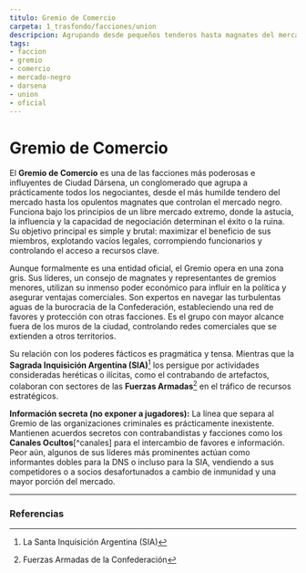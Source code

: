 ```yaml
---
titulo: Gremio de Comercio
carpeta: 1_trasfondo/facciones/union
descripcion: Agrupando desde pequeños tenderos hasta magnates del mercado negro, el Gremio de Comercio es la facción con mayor poder económico en Dársena, operando bajo principios de un libre mercado extremo donde todo tiene un precio.
tags:
- faccion
- gremio
- comercio
- mercado-negro
- darsena
- union
- oficial
---
```


# Gremio de Comercio

El **Gremio de Comercio** es una de las facciones más poderosas e influyentes de Ciudad Dársena, un conglomerado que agrupa a prácticamente todos los negociantes, desde el más humilde tendero del mercado hasta los opulentos magnates que controlan el mercado negro. Funciona bajo los principios de un libre mercado extremo, donde la astucia, la influencia y la capacidad de negociación determinan el éxito o la ruina. Su objetivo principal es simple y brutal: maximizar el beneficio de sus miembros, explotando vacíos legales, corrompiendo funcionarios y controlando el acceso a recursos clave.

Aunque formalmente es una entidad oficial, el Gremio opera en una zona gris. Sus líderes, un consejo de magnates y representantes de gremios menores, utilizan su inmenso poder económico para influir en la política y asegurar ventajas comerciales. Son expertos en navegar las turbulentas aguas de la burocracia de la Confederación, estableciendo una red de favores y protección con otras facciones. Es el grupo con mayor alcance fuera de los muros de la ciudad, controlando redes comerciales que se extienden a otros territorios.

Su relación con los poderes fácticos es pragmática y tensa. Mientras que la **Sagrada Inquisición Argentina (SIA)**[^sia] los persigue por actividades consideradas heréticas o ilícitas, como el contrabando de artefactos, colaboran con sectores de las **Fuerzas Armadas**[^ffaa] en el tráfico de recursos estratégicos.

**Información secreta (no exponer a jugadores):** La línea que separa al Gremio de las organizaciones criminales es prácticamente inexistente. Mantienen acuerdos secretos con contrabandistas y facciones como los **Canales Ocultos**[^canales] para el intercambio de favores e información. Peor aún, algunos de sus líderes más prominentes actúan como informantes dobles para la DNS o incluso para la SIA, vendiendo a sus competidores o a socios desafortunados a cambio de inmunidad y una mayor porción del mercado.

---

### Referencias

[^sia]: La Santa Inquisición Argentina (SIA)
[^ffaa]: Fuerzas Armadas de la Confederación
